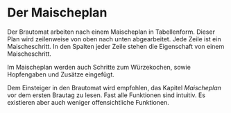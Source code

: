 # Der Maischeplan

Der Brautomat arbeiten nach einem Maischeplan in Tabellenform. Dieser Plan wird zeilenweise von oben nach unten abgearbeitet. Jede Zeile ist ein Maischeschritt. In den Spalten jeder Zeile stehen die Eigenschaft von einem Maischeschritt.

Im Maischeplan werden auch Schritte zum Würzekochen, sowie Hopfengaben und Zusätze eingefügt.

Dem Einsteiger in den Brautomat wird empfohlen, das Kapitel _Maischeplan_ vor dem ersten Brautag zu lesen. Fast alle Funktionen sind intuitiv. Es existieren aber auch weniger offensichtliche Funktionen.

